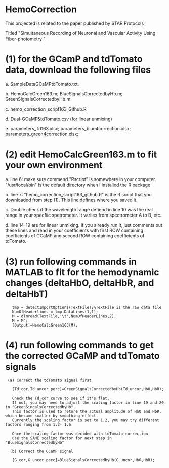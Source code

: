 # HemoCorrection

This projected is related to the paper published by STAR Protocols

Titled "Simultaneous Recording of Neuronal and Vascular Activity Using Fiber-photometry "

# (1) for the GCamP and tdTomato data, download the following files

   a. SampleDataGCaMPtdTomato.txt, 
   
   b. HemoCalcGreen163.m; BlueSignalsCorrectedbyHb.m; GreenSignalsCorrectedbyHb.m
   
   c. hemo_correction_script163_Github.R 
   
   d. Dual-GCaMP&tdTomato.csv  (for linear unmixing)
   
   e. parameters_Td163.xlsx; parameters_blue4correction.xlsx; parameters_green4correction.xlsx;
   
# (2) edit HemoCalcGreen163.m to fit your own environment
   a. line 6: make sure commend "Rscript" is somewhere in your computer. "/usr/local/bin" is the default directory when I installed the R package
   
   b. line 7: "hemo_correction_script163_github.R" is the R script that you downloaded from step (1). This line defines where you saved it.
   
   c. Double check if the wavelength range defiend in line 10 was the real range in your specfiic spetrometer. It variies from spectrometer A to B, etc.
   
   d. line 14-19 are for linear unmixing. If you already run it, just comments out these lines and read in your coefficients with first ROW containing 
      coefficients of GCaMP and second ROW containing coefficients of tdTomato.

   
# (3) run following commands in MATLAB to fit for the hemodynamic changes (deltaHbO, deltaHbR, and deltaHbT) 

       tmp = detectImportOptions(TextFile);%TextFile is the raw data file
       NumOfHeaderlines = tmp.DataLines(1,1);
       M = dlmread(TextFile,'\t',NumOfHeaderLines,2);
       M = M';
       [Output]=HemoCalcGreen163(M);
       
# (4)  run following commands to get the corrected GCaMP and tdTomato signals   
     (a) Correct the tdTomato signal first
     
       [Td_cor,Td_uncor_perc]=GreenSignalsCorrectedbyHb(Td_uncor,HbO,HbR);

       Check the Td_cor curve to see if it's flat. 
       If not, you may need to adjust the scaling factor in line 19 and 20 in "GreenSingalsCorrectedbyHb". 
       This factor is used to retore the actual amplitude of HbO and HbR, which became smaller by smoothing effect. 
       Currently the scaling factor is set to 1.2, you may try different factors ranging from 1.2- 1.6. 
       
       Once the scaling factor was decided with tdTomato correction, 
       use the SAME scaling factor for next step in "BlueSignalsCorrectedbyHb"
       
      (b) Correct the GCaMP signal
      
       [G_cor,G_uncor_perc]=BlueSignalsCorrectedbyHb(G_uncor,HbO,HbR);
       
      


   
